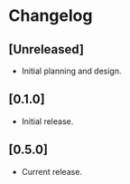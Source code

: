 # Changelog

## [Unreleased]

- Initial planning and design.

## [0.1.0]

- Initial release.

## [0.5.0]

- Current release.

